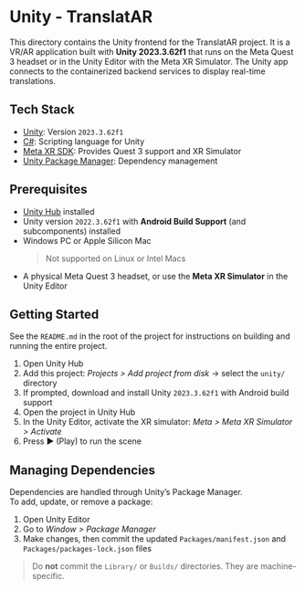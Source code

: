 # Unity - TranslatAR

This directory contains the Unity frontend for the TranslatAR project. It is a VR/AR application built with **Unity 2023.3.62f1** that runs on the Meta Quest 3 headset or in the Unity Editor with the Meta XR Simulator. The Unity app connects to the containerized backend services to display real-time translations.

## Tech Stack

- [Unity](https://unity.com/): Version `2023.3.62f1`
- [C#](https://learn.microsoft.com/en-us/dotnet/csharp/): Scripting language for Unity
- [Meta XR SDK](https://developer.oculus.com/downloads/): Provides Quest 3 support and XR Simulator
- [Unity Package Manager](https://docs.unity3d.com/Manual/upm-ui.html): Dependency management

## Prerequisites

- [Unity Hub](https://docs.unity3d.com/hub/manual/InstallHub.html) installed
- Unity version `2022.3.62f1` with **Android Build Support** (and subcomponents) installed
- Windows PC or Apple Silicon Mac
  > Not supported on Linux or Intel Macs  
- A physical Meta Quest 3 headset, or use the **Meta XR Simulator** in the Unity Editor

## Getting Started

See the `README.md` in the root of the project for instructions on building and running the entire project.

1. Open Unity Hub
2. Add this project: *Projects > Add project from disk* → select the `unity/` directory
3. If prompted, download and install Unity `2023.3.62f1` with Android build support
4. Open the project in Unity Hub
5. In the Unity Editor, activate the XR simulator: *Meta > Meta XR Simulator > Activate*
6. Press ▶ (Play) to run the scene

## Managing Dependencies

Dependencies are handled through Unity’s Package Manager.  
To add, update, or remove a package:  
1. Open Unity Editor  
2. Go to *Window > Package Manager*  
3. Make changes, then commit the updated `Packages/manifest.json` and `Packages/packages-lock.json` files  

> Do **not** commit the `Library/` or `Builds/` directories. They are machine-specific.  

